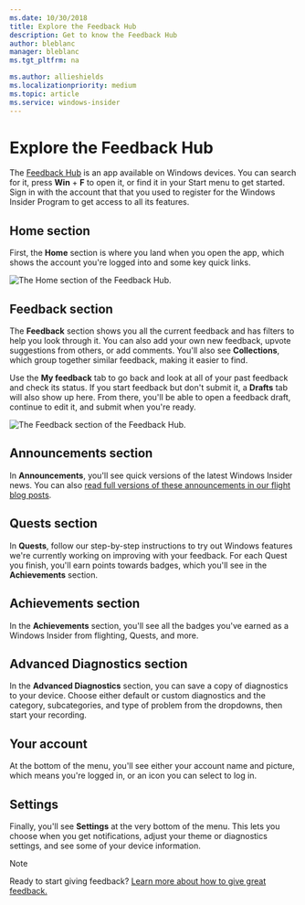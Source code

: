 ```yaml
---
ms.date: 10/30/2018
title: Explore the Feedback Hub
description: Get to know the Feedback Hub
author: bleblanc
manager: bleblanc
ms.tgt_pltfrm: na

ms.author: allieshields
ms.localizationpriority: medium
ms.topic: article
ms.service: windows-insider
---
```

# Explore the Feedback Hub 

The [Feedback Hub](https://aka.ms/WIPFeedbackHub) is an app available on Windows devices. You can search for it, press **Win** + **F** to open it, or find it in your Start menu to get started. Sign in with the account that that you used to register for the Windows Insider Program to get access to all its features.

## Home section

First, the **Home** section is where you land when you open the app, which shows the account you're logged into and some key quick links. 

![The Home section of the Feedback Hub.](images/FBH-home.jpg)

## Feedback section

The **Feedback** section shows you all the current feedback and has filters to help you look through it. You can also add your own new feedback, upvote suggestions from others, or add comments. You'll also see **Collections**, which group together similar feedback, making it easier to find.

Use the **My feedback** tab to go back and look at all of your past feedback and check its status. If you start feedback but don't submit it, a **Drafts** tab will also show up here. From there, you'll be able to open a feedback draft, continue to edit it, and submit when you're ready.

![The Feedback section of the Feedback Hub.](images/FBH-feedback.jpg)

## Announcements section

In **Announcements**, you'll see quick versions of the latest Windows Insider news. You can also [read full versions of these announcements in our flight blog posts](https://blogs.windows.com/windows-insider/). 

## Quests section

In **Quests**, follow our step-by-step instructions to try out Windows features we're currently working on improving with your feedback. For each Quest you finish, you'll earn points towards badges, which you'll see in the **Achievements** section. 

## Achievements section

In the **Achievements** section, you'll see all the badges you've earned as a Windows Insider from flighting, Quests, and more.

## Advanced Diagnostics section

In the **Advanced Diagnostics** section, you can save a copy of diagnostics to your device. Choose either default or custom diagnostics and the category, subcategories, and type of problem from the dropdowns, then start your recording.

## Your account

At the bottom of the menu, you'll see either your account name and picture, which means you're logged in, or an icon you can select to log in.

## Settings

Finally, you'll see **Settings** at the very bottom of the menu. This lets you choose when you get notifications, adjust your theme or diagnostics settings, and see some of your device information. 

> [!NOTE] 
> Ready to start giving feedback? [Learn more about how to give great feedback.](../feedback.md)

